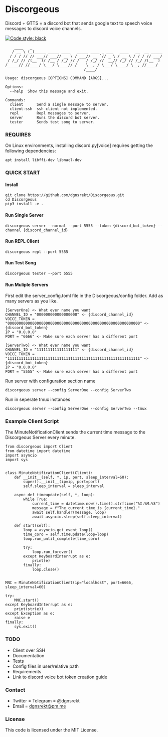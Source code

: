 # Discorgeous
Discord + GTTS = a discord bot that sends google text to speech voice messages to discord voice channels.


[![Code style: black](https://img.shields.io/badge/code%20style-black-000000.svg)](https://github.com/ambv/black)
```
    ____   _
   / __ \ (_)_____ _____ ____   _____ ____ _ ___   ____   __  __ _____
  / / / // // ___// ___// __ \ / ___// __ `// _ \ / __ \ / / / // ___/
 / /_/ // /(__  )/ /__ / /_/ // /   / /_/ //  __// /_/ // /_/ /(__  )
/_____//_//____/ \___/ \____//_/    \__, / \___/ \____/ \__,_//____/
                                   /____/

Usage: discorgeous [OPTIONS] COMMAND [ARGS]...

Options:
  --help  Show this message and exit.

Commands:
  client      Send a single message to server.
  client-ssh  ssh client not implemented.
  repl        Repl messages to server.
  server      Runs the discord bot server.
  tester      Sends test song to server.
```
### REQUIRES

On Linux environments, installing discord.py[voice] requires getting the following dependencies:
```
apt install libffi-dev libnacl-dev
```

### QUICK START

#### Install
```
git clone https://github.com/dgnsrekt/Discorgeous.git
cd Discorgeous
pip3 install -e .
```
#### Run Single Server
```
discorgeous server --normal --port 5555 --token {discord_bot_token} --channel {discord_channel_id}
```
#### Run REPL Client
```
discorgeous repl --port 5555
```
#### Run Test Song
```
discorgeous tester --port 5555
```
#### Run Muliple Servers
First edit the server_config.toml file in the Discorgeous/config folder.
Add as many servers as you like.
```
[ServerOne] <- What ever name you want
CHANNEL_ID = "000000000000000000" <- {discord_channel_id}
VOICE_TOKEN = "00000000000000000000000000000000000000000000000000000000000" <- {discord_bot_token}
IP = "0.0.0.0"
PORT = "6666" <- Make sure each server has a different port

[ServerTwo] <- What ever name you want
CHANNEL_ID = "111111111111111111" <- {discord_channel_id}
VOICE_TOKEN = "11111111111111111111111111111111111111111111111111111111111" <- {discord_bot_token}
IP = "0.0.0.0"
PORT = "5555" <- Make sure each server has a different port
```
Run server with configuration section name
```
discorgeous server --config ServerOne --config ServerTwo
```
Run in seperate tmux instances
```
discorgeous server --config ServerOne --config ServerTwo --tmux
```
### Example Client Script
The MinuteNotificationClient sends the current time message to the Discorgeous Server every minute.
```
from discorgeous import Client
from datetime import datetime
import asyncio
import sys


class MinuteNotificationClient(Client):
    def __init__(self, *, ip, port, sleep_interval=60):
        super().__init__(ip=ip, port=port)
        self.sleep_interval = sleep_interval

    async def timeupdate(self, *, loop):
        while True:
            current_time = datetime.now().time().strftime("%I:%M:%S")
            message = f"The current time is {current_time}."
            await self.handler(message, loop)
            await asyncio.sleep(self.sleep_interval)

    def start(self):
        loop = asyncio.get_event_loop()
        time_coro = self.timeupdate(loop=loop)
        loop.run_until_complete(time_coro)

        try:
            loop.run_forever()
        except KeyboardInterrupt as e:
            print(e)
        finally:
            loop.close()


MNC = MinuteNotificationClient(ip="localhost", port=6666, sleep_interval=60)

try:
    MNC.start()
except KeyboardInterrupt as e:
    print(str(e))
except Exception as e:
    raise e
finally:
    sys.exit()
```

### TODO
* Client over SSH
* Documentation
* Tests
* Config files in user/relative path
* Requirements
* Link to discord voice bot token creation guide

### Contact
* Twitter = Telegram = @dgnsrekt
* Email = dgnsrekt@pm.me

### License
This code is licensed under the MIT License.
